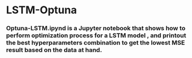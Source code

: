 # LSTM-Optuna
### Optuna-LSTM.ipynd is a Jupyter notebook that shows how to perform optimization process for a LSTM model , and printout the best hyperparameters combination to get the lowest MSE result based on the data at hand.
